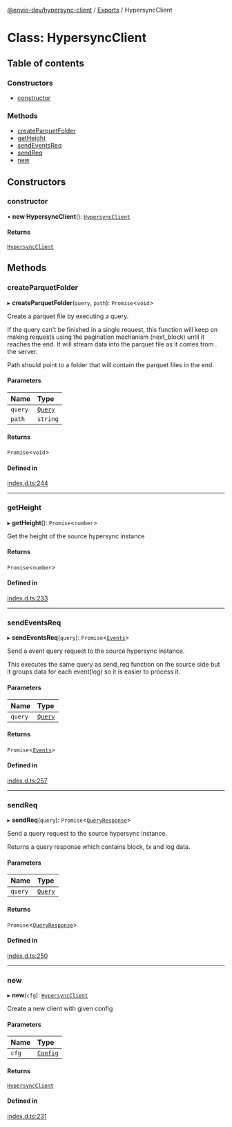 [@envio-dev/hypersync-client](../README.md) / [Exports](../modules.md) / HypersyncClient

# Class: HypersyncClient

## Table of contents

### Constructors

- [constructor](HypersyncClient.md#constructor)

### Methods

- [createParquetFolder](HypersyncClient.md#createparquetfolder)
- [getHeight](HypersyncClient.md#getheight)
- [sendEventsReq](HypersyncClient.md#sendeventsreq)
- [sendReq](HypersyncClient.md#sendreq)
- [new](HypersyncClient.md#new)

## Constructors

### constructor

• **new HypersyncClient**(): [`HypersyncClient`](HypersyncClient.md)

#### Returns

[`HypersyncClient`](HypersyncClient.md)

## Methods

### createParquetFolder

▸ **createParquetFolder**(`query`, `path`): `Promise`\<`void`\>

Create a parquet file by executing a query.

If the query can't be finished in a single request, this function will
 keep on making requests using the pagination mechanism (next_block) until
 it reaches the end. It will stream data into the parquet file as it comes from
. the server.

Path should point to a folder that will contain the parquet files in the end.

#### Parameters

| Name | Type |
| :------ | :------ |
| `query` | [`Query`](../interfaces/Query.md) |
| `path` | `string` |

#### Returns

`Promise`\<`void`\>

#### Defined in

[index.d.ts:244](https://github.com/Float-Capital/hypersync-client-node/blob/8a88f3d/index.d.ts#L244)

___

### getHeight

▸ **getHeight**(): `Promise`\<`number`\>

Get the height of the source hypersync instance

#### Returns

`Promise`\<`number`\>

#### Defined in

[index.d.ts:233](https://github.com/Float-Capital/hypersync-client-node/blob/8a88f3d/index.d.ts#L233)

___

### sendEventsReq

▸ **sendEventsReq**(`query`): `Promise`\<[`Events`](../interfaces/Events.md)\>

Send a event query request to the source hypersync instance.

This executes the same query as send_req function on the source side but
it groups data for each event(log) so it is easier to process it.

#### Parameters

| Name | Type |
| :------ | :------ |
| `query` | [`Query`](../interfaces/Query.md) |

#### Returns

`Promise`\<[`Events`](../interfaces/Events.md)\>

#### Defined in

[index.d.ts:257](https://github.com/Float-Capital/hypersync-client-node/blob/8a88f3d/index.d.ts#L257)

___

### sendReq

▸ **sendReq**(`query`): `Promise`\<[`QueryResponse`](../interfaces/QueryResponse.md)\>

Send a query request to the source hypersync instance.

Returns a query response which contains block, tx and log data.

#### Parameters

| Name | Type |
| :------ | :------ |
| `query` | [`Query`](../interfaces/Query.md) |

#### Returns

`Promise`\<[`QueryResponse`](../interfaces/QueryResponse.md)\>

#### Defined in

[index.d.ts:250](https://github.com/Float-Capital/hypersync-client-node/blob/8a88f3d/index.d.ts#L250)

___

### new

▸ **new**(`cfg`): [`HypersyncClient`](HypersyncClient.md)

Create a new client with given config

#### Parameters

| Name | Type |
| :------ | :------ |
| `cfg` | [`Config`](../interfaces/Config.md) |

#### Returns

[`HypersyncClient`](HypersyncClient.md)

#### Defined in

[index.d.ts:231](https://github.com/Float-Capital/hypersync-client-node/blob/8a88f3d/index.d.ts#L231)
